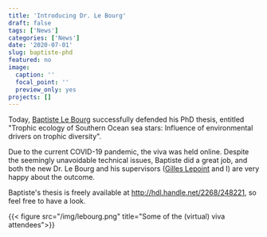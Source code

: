```yaml
---
title: 'Introducing Dr. Le Bourg'
draft: false
tags: ['News']
categories: ['News']
date: '2020-07-01'
slug: baptiste-phd
featured: no
image:
  caption: ''
  focal_point: ''
  preview_only: yes
projects: []
---
```

Today, [Baptiste Le Bourg](https://www.researchgate.net/profile/Baptiste_Le_Bourg) successfully defended his PhD thesis, entitled "Trophic ecology of Southern Ocean sea stars: Influence of environmental drivers on trophic diversity".

Due to the current COVID-19 pandemic, the viva was held online. Despite the seemingly unavoidable technical issues, Baptiste did a great job, and both the new Dr. Le Bourg and his supervisors ([Gilles Lepoint](http://labos.ulg.ac.be/oceanologie/gilles-lepoint/) and I) are very happy about the outcome.

Baptiste's thesis is freely available at http://hdl.handle.net/2268/248221, so feel free to have a look.

{{< figure src="/img/lebourg.png" title="Some of the (virtual) viva attendees">}}
